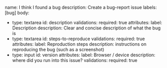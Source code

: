 name: I think I found a bug
description: Create a bug-report issue
labels: [bug]
body:

- type: textarea
  id: description
  validations:
  required: true
  attributes:
  label: Description
  description: Clear and concise description of what the bug is
- type: textarea
  id: steps-to-reproduce
  validations:
  required: true
  attributes:
  label: Reproduction steps
  description: instructions on reproducing the bug (such as a screenshot)
- type: input
  id: version
  attributes:
  label: Browser / device
  description: where did you run into this issue?
  validations:
  required: true
